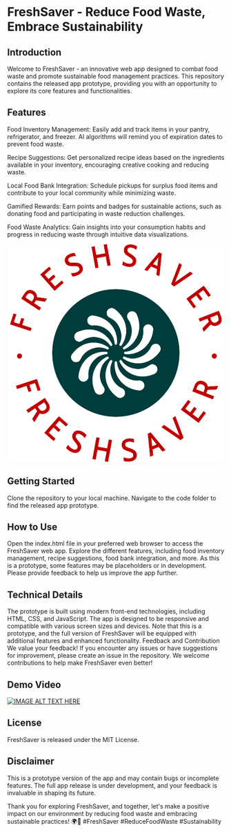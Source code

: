 # FreshSaver - Reduce Food Waste, Embrace Sustainability
## Introduction
Welcome to FreshSaver - an innovative web app designed to combat food waste and promote sustainable food management practices. This repository contains the released app prototype, providing you with an opportunity to explore its core features and functionalities.

## Features
Food Inventory Management: Easily add and track items in your pantry, refrigerator, and freezer. AI algorithms will remind you of expiration dates to prevent food waste.

Recipe Suggestions: Get personalized recipe ideas based on the ingredients available in your inventory, encouraging creative cooking and reducing waste.

Local Food Bank Integration: Schedule pickups for surplus food items and contribute to your local community while minimizing waste.

Gamified Rewards: Earn points and badges for sustainable actions, such as donating food and participating in waste reduction challenges.

Food Waste Analytics: Gain insights into your consumption habits and progress in reducing waste through intuitive data visualizations.

![logo](https://github.com/ABHIJATSARARI/FreshSaver_STEMIST/blob/main/freshsaver-logo-zip-file/png/logo-no-background.png)


## Getting Started
Clone the repository to your local machine.
Navigate to the code folder to find the released app prototype.
## How to Use
Open the index.html file in your preferred web browser to access the FreshSaver web app.
Explore the different features, including food inventory management, recipe suggestions, food bank integration, and more.
As this is a prototype, some features may be placeholders or in development. Please provide feedback to help us improve the app further.
## Technical Details
The prototype is built using modern front-end technologies, including HTML, CSS, and JavaScript.
The app is designed to be responsive and compatible with various screen sizes and devices.
Note that this is a prototype, and the full version of FreshSaver will be equipped with additional features and enhanced functionality.
Feedback and Contribution
We value your feedback! If you encounter any issues or have suggestions for improvement, please create an issue in the repository. We welcome contributions to help make FreshSaver even better!

## Demo Video
[![IMAGE ALT TEXT HERE](https://img.youtube.com/vi/8zL4ZNqJHZM/0.jpg)](https://www.youtube.com/watch?v=8zL4ZNqJHZM)

## License
FreshSaver is released under the MIT License.

## Disclaimer
This is a prototype version of the app and may contain bugs or incomplete features. The full app release is under development, and your feedback is invaluable in shaping its future.

Thank you for exploring FreshSaver, and together, let's make a positive impact on our environment by reducing food waste and embracing sustainable practices! 🌍🍏 #FreshSaver #ReduceFoodWaste #Sustainability


